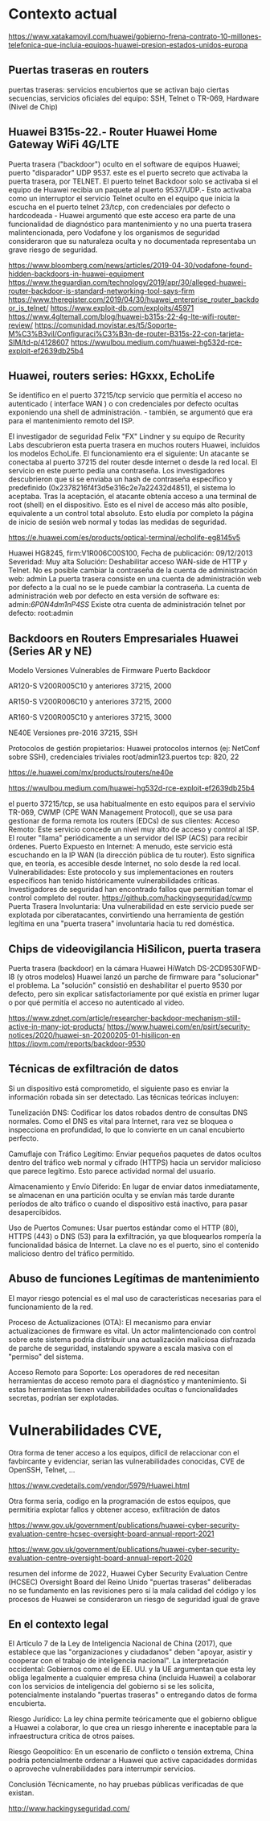 
# Contexto actual

https://www.xatakamovil.com/huawei/gobierno-frena-contrato-10-millones-telefonica-que-incluia-equipos-huawei-presion-estados-unidos-europa

## Puertas traseras en routers

puertas traseras: servicios encubiertos que se activan bajo ciertas secuencias, servicios oficiales del equipo:  SSH, Telnet o TR-069, Hardware (Nivel de Chip)

## Huawei B315s-22.- Router Huawei Home Gateway WiFi 4G/LTE

Puerta trasera ("backdoor") oculto en el software de equipos Huawei; puerto "disparador" UDP 9537. este es el puerto secreto que activaba la puerta trasera, por TELNET. El puerto telnet Backdoor solo se activaba si el equipo de Huawei recibia un paquete al puerto 9537/UDP.- Esto activaba  como un interruptor el servicio Telnet oculto en el equipo que inicia la escucha en el puerto telnet 23/tcp,  con credenciales por defecto o hardcodeada -  Huawei argumentó que este acceso era parte de una funcionalidad de diagnóstico para mantenimiento y no una puerta trasera malintencionada, pero Vodafone y los organismos de seguridad consideraron que su naturaleza oculta y no documentada representaba un grave riesgo de seguridad.

https://www.bloomberg.com/news/articles/2019-04-30/vodafone-found-hidden-backdoors-in-huawei-equipment
https://www.theguardian.com/technology/2019/apr/30/alleged-huawei-router-backdoor-is-standard-networking-tool-says-firm
https://www.theregister.com/2019/04/30/huawei_enterprise_router_backdoor_is_telnet/
https://www.exploit-db.com/exploits/45971
https://www.4gltemall.com/blog/huawei-b315s-22-4g-lte-wifi-router-review/
https://comunidad.movistar.es/t5/Soporte-M%C3%B3vil/Configuraci%C3%B3n-de-router-B315s-22-con-tarjeta-SIM/td-p/4128607
https://wwulbou.medium.com/huawei-hg532d-rce-exploit-ef2639db25b4

## Huawei,  routers series: HGxxx, EchoLife

Se identifico  en el puerto 37215/tcp servicio que permitía el acceso no autenticado ( interface WAN ) o con credenciales por defecto ocultas exponiendo una shell de administración. - también, se argumentó que era para el mantenimiento remoto del ISP.

El investigador de seguridad Felix "FX" Lindner y su equipo de Recurity Labs descubrieron esta puerta trasera en muchos routers Huawei, incluidos los modelos EchoLife.
El funcionamiento era el siguiente:
Un atacante se conectaba al puerto 37215 del router desde internet o desde la red local.
El servicio en este puerto pedía una contraseña.
Los investigadores descubrieron que si se enviaba un hash de contraseña específico y predefinido (0x2378216f4f3d5e316c2e7a22432d4851), el sistema lo aceptaba.
Tras la aceptación, el atacante obtenía acceso a una terminal de root (shell) en el dispositivo. Esto es el nivel de acceso más alto posible, equivalente a un control total absoluto.
Esto eludía por completo la página de inicio de sesión web normal y todas las medidas de seguridad.

https://e.huawei.com/es/products/optical-terminal/echolife-eg8145v5

Huawei HG8245, firm:V1R006C00S100, 
Fecha de publicación:	09/12/2013
Severidad:	Muy alta
Solución:	Deshabilitar acceso WAN-side de HTTP y Telnet.
No es posible cambiar la contraseña de la cuenta de administración web: admin
La puerta trasera consiste en una cuenta de administración web por defecto a la cual no se le puede cambiar la contraseña. La cuenta de administración web por defecto en esta versión de software es:
admin:*6P0N4dm1nP4SS*
Existe otra cuenta de administración telnet por defecto:
root:admin

## Backdoors en Routers Empresariales Huawei (Series AR y NE)

Modelo	Versiones Vulnerables de Firmware	Puerto Backdoor

AR120-S	V200R005C10 y anteriores	37215, 2000

AR150-S	V200R006C10 y anteriores	37215, 2000

AR160-S	V200R005C10 y anteriores	37215, 3000

NE40E	Versiones pre-2016	37215, SSH

Protocolos de gestión propietarios: Huawei  protocolos internos (ej: NetConf sobre SSH), credenciales triviales root/admin123.puertos tcp: 820, 22

https://e.huawei.com/mx/products/routers/ne40e 

https://wwulbou.medium.com/huawei-hg532d-rce-exploit-ef2639db25b4

el puerto 37215/tcp, se usa habitualmente en esto equipos para el servivio TR-069, CWMP (CPE WAN Management Protocol), que se usa para gestionar de forma remota los routers (EDCs) de sus clientes: 
Acceso Remoto: Este servicio concede un nivel muy alto de acceso y control al ISP. El router "llama" periódicamente a un servidor del ISP (ACS) para recibir órdenes.
Puerto Expuesto en Internet: A menudo, este servicio está escuchando en la IP WAN (la dirección pública de tu router). Esto significa que, en teoría, es accesible desde Internet, no solo desde la red local.
Vulnerabilidades: Este protocolo y sus implementaciones en routers específicos han tenido históricamente vulnerabilidades críticas. Investigadores de seguridad han encontrado fallos que permitían tomar el control completo del router. https://github.com/hackingyseguridad/cwmp
Puerta Trasera Involuntaria: Una vulnerabilidad en este servicio puede ser explotada por ciberatacantes, convirtiendo una herramienta de gestión legítima en una "puerta trasera" involuntaria hacia tu red doméstica.

##  Chips de videovigilancia HiSilicon, puerta trasera

Puerta trasera (backdoor) en la cámara Huawei HiWatch DS-2CD9530FWD-I8 (y otros modelos)
Huawei lanzó un parche de firmware para "solucionar" el problema. La "solución" consistió en deshabilitar el puerto 9530 por defecto, pero sin explicar satisfactoriamente por qué existía en primer lugar o por qué permitía el acceso no autenticado al video.

https://www.zdnet.com/article/researcher-backdoor-mechanism-still-active-in-many-iot-products/
https://www.huawei.com/en/psirt/security-notices/2020/huawei-sn-20200205-01-hisilicon-en
https://ipvm.com/reports/backdoor-9530

## Técnicas de exfiltración de datos

Si un dispositivo está comprometido, el siguiente paso es enviar la información robada sin ser detectado. Las técnicas teóricas incluyen:

Tunelización DNS: Codificar los datos robados dentro de consultas DNS normales. Como el DNS es vital para Internet, rara vez se bloquea o inspecciona en profundidad, lo que lo convierte en un canal encubierto perfecto.

Camuflaje con Tráfico Legítimo: Enviar pequeños paquetes de datos ocultos dentro del tráfico web normal y cifrado (HTTPS) hacia un servidor malicioso que parece legítimo. Esto parece actividad normal del usuario.

Almacenamiento y Envío Diferido: En lugar de enviar datos inmediatamente, se almacenan en una partición oculta y se envían más tarde durante períodos de alto tráfico o cuando el dispositivo está inactivo, para pasar desapercibidos.

Uso de Puertos Comunes: Usar puertos estándar como el HTTP (80), HTTPS (443) o DNS (53) para la exfiltración, ya que bloquearlos rompería la funcionalidad básica de Internet. La clave no es el puerto, sino el contenido malicioso dentro del tráfico permitido.

## Abuso de funciones Legítimas de mantenimiento

El mayor riesgo potencial es el mal uso de características necesarias para el funcionamiento de la red.

Proceso de Actualizaciones (OTA): El mecanismo para enviar actualizaciones de firmware es vital. Un actor malintencionado con control sobre este sistema podría distribuir una actualización maliciosa disfrazada de parche de seguridad, instalando spyware a escala masiva con el "permiso" del sistema.

Acceso Remoto para Soporte: Los operadores de red necesitan herramientas de acceso remoto para el diagnóstico y mantenimiento. Si estas herramientas tienen vulnerabilidades ocultas o funcionalidades secretas, podrían ser explotadas.

# Vulnerabilidades CVE, 

Otra forma de tener acceso a los equipos, dificil de relaccionar con el favbircante y evidenciar, serian las vulnerabilidades conocidas, CVE de OpenSSH, Telnet, ...

https://www.cvedetails.com/vendor/5979/Huawei.html

Otra forma seria, codigo en la programación de estos equipos, que permitiria explotar fallos y obtener acceso, exfiltración de datos

https://www.gov.uk/government/publications/huawei-cyber-security-evaluation-centre-hcsec-oversight-board-annual-report-2021 

https://www.gov.uk/government/publications/huawei-cyber-security-evaluation-centre-oversight-board-annual-report-2020 

resumen del informe de 2022, Huawei Cyber Security Evaluation Centre (HCSEC) Oversight Board del Reino Unido "puertas traseras" deliberadas no se fundamento en las revisiones pero sí la mala calidad del código y los procesos de Huawei se consideraron un riesgo de seguridad igual de grave

## En el contexto legal 

El Artículo 7 de la Ley de Inteligencia Nacional de China (2017), que establece que las "organizaciones y ciudadanos" deben "apoyar, asistir y cooperar con el trabajo de inteligencia nacional".
La interpretación occidental: Gobiernos como el de EE. UU. y la UE argumentan que esta ley obliga legalmente a cualquier empresa china (incluida Huawei) a colaborar con los servicios de inteligencia del gobierno si se les solicita, potencialmente instalando "puertas traseras" o entregando datos de forma encubierta.

Riesgo Jurídico: La ley china permite teóricamente que el gobierno obligue a Huawei a colaborar, lo que crea un riesgo inherente e inaceptable para la infraestructura crítica de otros países.

Riesgo Geopolítico: En un escenario de conflicto o tensión extrema, China podría potencialmente ordenar a Huawei que active capacidades dormidas o aproveche vulnerabilidades para interrumpir servicios.

Conclusión
Técnicamente, no hay pruebas públicas verificadas de que existan.

http://www.hackingyseguridad.com/
